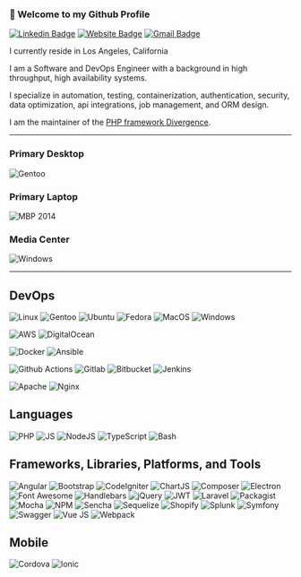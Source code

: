 ### 👋 Welcome to my Github Profile

[![Linkedin Badge](https://img.shields.io/badge/-henryparadiz-blue?style=flat&logo=Linkedin&logoColor=white&link=https://www.linkedin.com/in/henryparadiz/)](https://www.linkedin.com/in/henryparadiz/)
[![Website Badge](https://img.shields.io/badge/-technex.us-000000?style=flat&logo=Google-Chrome&logoColor=white&link=https://technex.us)](https://technex.us)
[![Gmail Badge](https://img.shields.io/badge/-henry.paradiz@gmail.com-c14438?style=flat&logo=Gmail&logoColor=white&link=mailto:henry.paradiz@gmail.com)](mailto:henry.paradiz@gmail.com)

I currently reside in Los Angeles, California

I am a Software and DevOps Engineer with a background in high throughput, high availability systems.

I specialize in automation, testing, containerization, authentication, security, data optimization, api integrations, job management, and ORM design.

I am the maintainer of the [PHP framework Divergence](https://github.com/Divergence/framework).

---
### Primary Desktop
![Gentoo](https://img.shields.io/badge/Gentoo-54487A?style=for-the-badge&logo=gentoo&logoColor=white)

### Primary Laptop
![MBP 2014](https://img.shields.io/badge/Apple-MacBook_Pro_2014-333333?style=for-the-badge&logo=apple&logoColor=white)

### Media Center
![Windows](https://img.shields.io/badge/Windows-0078D6?style=for-the-badge&logo=windows&logoColor=white)

---

## DevOps
![Linux](https://img.shields.io/badge/Linux-FCC624?style=for-the-badge&logo=linux&logoColor=black)
![Gentoo](https://img.shields.io/badge/Gentoo-54487A?style=for-the-badge&logo=gentoo&logoColor=white)
![Ubuntu](https://img.shields.io/badge/Ubuntu-E95420?style=for-the-badge&logo=ubuntu&logoColor=white)
![Fedora](https://img.shields.io/badge/Fedora-294172?style=for-the-badge&logo=fedora&logoColor=white)
![MacOS](https://img.shields.io/badge/mac%20os-000000?style=for-the-badge&logo=apple&logoColor=white)
![Windows](https://img.shields.io/badge/Windows-0078D6?style=for-the-badge&logo=windows&logoColor=white)

![AWS](https://img.shields.io/badge/Amazon_AWS-FF9900?style=for-the-badge&logo=amazonaws&logoColor=white)
![DigitalOcean](https://img.shields.io/badge/Digital_Ocean-0080FF?style=for-the-badge&logo=DigitalOcean&logoColor=white)

![Docker](https://img.shields.io/badge/Docker-2CA5E0?style=for-the-badge&logo=docker&logoColor=white)
![Ansible](https://img.shields.io/badge/Ansible-000000?style=for-the-badge&logo=ansible&logoColor=white)

![Github Actions](https://img.shields.io/badge/Github%20Actions-282a2e?style=for-the-badge&logo=githubactions&logoColor=367cfe)
![Gitlab](https://img.shields.io/badge/GitLab-330F63?style=for-the-badge&logo=gitlab&logoColor=white)
![Bitbucket](https://img.shields.io/badge/Bitbucket-0747a6?style=for-the-badge&logo=bitbucket&logoColor=white)
![Jenkins](https://img.shields.io/badge/Jenkins-D24939?style=for-the-badge&logo=Jenkins&logoColor=white)

![Apache](https://img.shields.io/badge/Apache-D22128?style=for-the-badge&logo=Apache&logoColor=white)
![Nginx](https://img.shields.io/badge/Nginx-009639?style=for-the-badge&logo=nginx&logoColor=white)

## Languages
![PHP](https://img.shields.io/badge/PHP-777BB4?style=for-the-badge&logo=php&logoColor=white)
![JS](https://img.shields.io/badge/JavaScript-323330?style=for-the-badge&logo=javascript&logoColor=F7DF1E)
![NodeJS](https://img.shields.io/badge/Node.js-339933?style=for-the-badge&logo=nodedotjs&logoColor=white)
![TypeScript](https://img.shields.io/badge/TypeScript-007ACC?style=for-the-badge&logo=typescript&logoColor=white)
![Bash](https://img.shields.io/badge/Shell_Script-121011?style=for-the-badge&logo=gnu-bash&logoColor=white)


## Frameworks, Libraries, Platforms, and Tools

![Angular](https://img.shields.io/badge/AngularJS-E23237?style=for-the-badge&logo=angularjs&logoColor=white)
![Bootstrap](https://img.shields.io/badge/Bootstrap-563D7C?style=for-the-badge&logo=bootstrap&logoColor=white)
![CodeIgniter](https://img.shields.io/badge/Codeigniter-EF4223?style=for-the-badge&logo=codeigniter&logoColor=white)
![ChartJS](https://img.shields.io/badge/Chart.js-FF6384?style=for-the-badge&logo=chartdotjs&logoColor=white)
![Composer](https://img.shields.io/badge/Composer-885630?style=for-the-badge&logo=Composer&logoColor=white)
![Electron](https://img.shields.io/badge/Electron-2B2E3A?style=for-the-badge&logo=electron&logoColor=9FEAF9)
![Font Awesome](https://img.shields.io/badge/Font_Awesome-339AF0?style=for-the-badge&logo=fontawesome&logoColor=white)
![Handlebars](https://img.shields.io/badge/Handlebars.js-f0772b?style=for-the-badge&logo=handlebarsdotjs&logoColor=black)
![jQuery](https://img.shields.io/badge/jQuery-0769AD?style=for-the-badge&logo=jquery&logoColor=white)
![JWT](https://img.shields.io/badge/JWT-000000?style=for-the-badge&logo=JSON%20web%20tokens&logoColor=white)
![Laravel](https://img.shields.io/badge/Laravel-FF2D20?style=for-the-badge&logo=laravel&logoColor=white)
![Packagist](https://img.shields.io/badge/Packagist-F28D1A?style=for-the-badge&logo=Packagist&logoColor=white)
![Mocha](https://img.shields.io/badge/Mocha-8D6748?style=for-the-badge&logo=Mocha&logoColor=white)
![NPM](https://img.shields.io/badge/npm-CB3837?style=for-the-badge&logo=npm&logoColor=white)
![Sencha](https://img.shields.io/badge/Sencha-044059?style=for-the-badge&logo=sencha&logoColor=#95C93D)
![Sequelize](https://img.shields.io/badge/Sequelize-52B0E7?style=for-the-badge&logo=Sequelize&logoColor=white)
![Shopify](https://img.shields.io/badge/shopify-8DB543?style=for-the-badge&logo=Shopify&logoColor=white)
![Splunk](https://img.shields.io/badge/Splunk-000000?style=for-the-badge&logo=Splunk&logoColor=white)
![Symfony](https://img.shields.io/badge/Symfony-000000?style=for-the-badge&logo=Symfony&logoColor=white)
![Swagger](https://img.shields.io/badge/Swagger-85EA2D?style=for-the-badge&logo=Swagger&logoColor=white)
![Vue JS](https://img.shields.io/badge/Vue.js-35495E?style=for-the-badge&logo=vuedotjs&logoColor=4FC08D)
![Webpack](https://img.shields.io/badge/Webpack-8DD6F9?style=for-the-badge&logo=Webpack&logoColor=white)

## Mobile
![Cordova](https://img.shields.io/badge/Cordova-35434F?style=for-the-badge&logo=apache-cordova&logoColor=E8E8E8)
![Ionic](https://img.shields.io/badge/Ionic-3880FF?style=for-the-badge&logo=ionic&logoColor=white)

